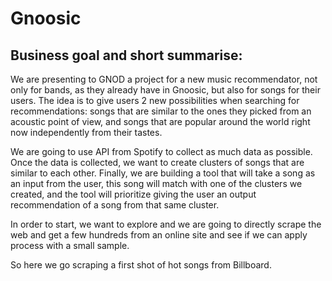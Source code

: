 # Gnoosic

## Business goal and short summarise:
We are presenting to GNOD a project for a new music recommendator, not only for bands, as they already have in Gnoosic, but also for songs for their users. The idea is to give users 2 new possibilities when searching for recommendations: songs that are similar to the ones they picked from an acoustic point of view, and songs that are popular around the world right now independently from their tastes.

We are going to use API from Spotify to collect as much data as possible. Once the data is collected, we want to create clusters of songs that are similar to each other. Finally, we are building a tool that will take a song as an input from the user, this song will match with one of the clusters we created, and the tool will prioritize giving the user an output recommendation of a song from that same cluster.

In order to start, we want to explore and we are going to directly scrape the web and get a few hundreds from an online site and see if we can apply process with a small sample.

So here we go scraping a first shot of hot songs from Billboard.
